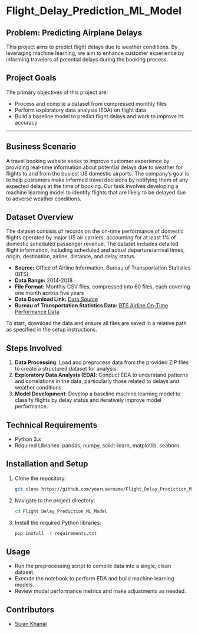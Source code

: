 
# Flight_Delay_Prediction_ML_Model

## Problem: Predicting Airplane Delays

This project aims to predict flight delays due to weather conditions. By leveraging machine learning, we aim to enhance customer experience by informing travelers of potential delays during the booking process.

## Project Goals

The primary objectives of this project are:

- Process and compile a dataset from compressed monthly files
- Perform exploratory data analysis (EDA) on flight data
- Build a baseline model to predict flight delays and work to improve its accuracy

---

## Business Scenario

A travel booking website seeks to improve customer experience by providing real-time information about potential delays due to weather for flights to and from the busiest US domestic airports. The company’s goal is to help customers make informed travel decisions by notifying them of any expected delays at the time of booking. Our task involves developing a machine learning model to identify flights that are likely to be delayed due to adverse weather conditions.

## Dataset Overview

The dataset consists of records on the on-time performance of domestic flights operated by major US air carriers, accounting for at least 1% of domestic scheduled passenger revenue. The dataset includes detailed flight information, including scheduled and actual departure/arrival times, origin, destination, airline, distance, and delay status.

- **Source:** Office of Airline Information, Bureau of Transportation Statistics (BTS)
- **Data Range:** 2014-2018
- **File Format:** Monthly CSV files, compressed into 60 files, each covering one month across five years
- **Data Download Link:** [Data Source](https://ucstaff-my.sharepoint.com/:f:/g/personal/ibrahim_radwan_canberra_edu_au/Er0nVreXmihEmtMz5qC5kVIB81-ugSusExPYdcyQTglfLg?e=bNO312)
- **Bureau of Transportation Statistics Data:** [BTS Airline On-Time Performance Data](https://www.transtats.bts.gov/Fields.asp?gnoyr_VQ=FGJ)

To start, download the data and ensure all files are saved in a relative path as specified in the setup instructions.

## Steps Involved

1. **Data Processing**: Load and preprocess data from the provided ZIP files to create a structured dataset for analysis.
2. **Exploratory Data Analysis (EDA)**: Conduct EDA to understand patterns and correlations in the data, particularly those related to delays and weather conditions.
3. **Model Development**: Develop a baseline machine learning model to classify flights by delay status and iteratively improve model performance.

## Technical Requirements

- Python 3.x
- Required Libraries: pandas, numpy, scikit-learn, matplotlib, seaborn

## Installation and Setup

1. Clone the repository:
   ```bash
   git clone https://github.com/yourusername/Flight_Delay_Prediction_ML_Model.git
   ```
2. Navigate to the project directory:
   ```bash
   cd Flight_Delay_Prediction_ML_Model
   ```
3. Install the required Python libraries:
   ```bash
   pip install -r requirements.txt
   ```

## Usage

- Run the preprocessing script to compile data into a single, clean dataset.
- Execute the notebook to perform EDA and build machine learning models.
- Review model performance metrics and make adjustments as needed.

## Contributors

- [Sujan Khanal](https://github.com/skhanal0313)
